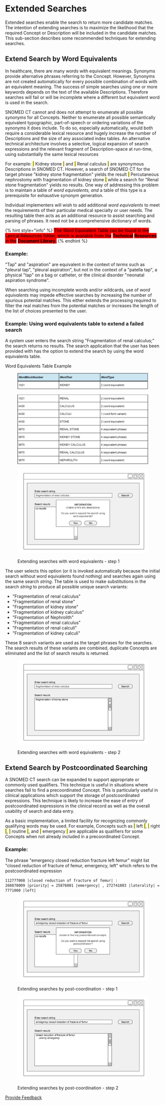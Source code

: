 # Extended Searches

Extended searches enable the search to return more candidate matches. The intention of extending searches is to maximize the likelihood that the required Concept or Description will be included in the candidate matches. This sub-section describes some recommended techniques for extending searches.

## Extend Search by Word Equivalents

In healthcare, there are many words with equivalent meanings. Synonyms provide alternative phrases referring to the Concept. However, Synonyms are not created automatically for every possible combination of words with an equivalent meaning. The success of simple searches using one or more keywords depends on the text of the available Descriptions. Therefore searches will fail or will be incomplete where a different but equivalent word is used in the search.

SNOMED CT cannot and does not attempt to enumerate all possible _synonyms_ for all Concepts. Neither to enumerate all possible semantically equivalent typographic, part-of-speech or ordering variations of the synonyms it does include. To do so, especially automatically, would both require a considerable lexical resource and hugely increase the number of Descriptions and the size of any associated index tables. An alternative technical architecture involves a selective, logical expansion of search expressions and the relevant fragment of Description-space at run-time, using substantially the same lexical resources

For example: <mark style="color:blue;">|</mark> Kidney stone <mark style="color:blue;">|</mark> and <mark style="color:blue;">|</mark> Renal calculus <mark style="color:blue;">|</mark> are synonymous Descriptions in SNOMED CT. However, a search of SNOMED CT for the target phrase "kidney stone fragmentation" yields the result <mark style="color:blue;">|</mark> Percutaneous nephrostomy with fragmentation of kidney stone <mark style="color:blue;">|</mark> while a search for "Renal stone fragmentation" yields no results. One way of addressing this problem is to maintain a table of _word equivalents, and_ a table of this type is a prerequisite for exhaustive synonym generation.&#x20;

&#x20;Individual implementers will wish to add additional _word equivalents_ to meet the requirements of their particular medical specialty or user needs. The resulting table then acts as an additional resource to assist searching and parsing of phrases. It need not be a comprehensive dictionary of words.

{% hint style="info" %}
<mark style="background-color:red;">The Word Equivalent Table can be found in the Lexical Resources folder, which is available from the</mark> <mark style="background-color:red;"></mark><mark style="background-color:red;">**Technical**</mark> <mark style="background-color:red;">**Resources**</mark> <mark style="background-color:red;"></mark><mark style="background-color:red;">in the</mark> <mark style="background-color:red;"></mark><mark style="background-color:red;">**Document Library**</mark><mark style="background-color:red;">.</mark>
{% endhint %}

### Example:

"Tap" and "aspiration" are equivalent in the context of _terms_ such as "pleural tap", "pleural aspiration", but not in the context of a "patella tap", a physical "tap" on a bag or catheter, or the clinical disorder "neonatal aspiration syndrome".

When searching using incomplete words and/or wildcards, use of _word equivalents_ may impede effective searches by increasing the number of spurious potential matches. This either extends the processing required to filter the real matches from the potential matches or increases the length of the list of choices presented to the user.

### Example: Using word equivalents table to extend a failed search

A system user enters the search string "Fragmentation of renal calculus;" the search returns no results. The search application that the user has been provided with has the option to extend the search by using the word equivalents table.

Word Equivalents Table Example

<figure><img src="../images/33490616.png" alt=""><figcaption></figcaption></figure>

<figure><img src="../images/33490617.png" alt=""><figcaption></figcaption></figure>

<figure><img src="../images/52171324.png" alt=""><figcaption><p>Extending searches with word equivalents - step 1</p></figcaption></figure>

The user selects this option (or it is invoked automatically because the initial search without word equivalents found nothing) and searches again using the same search _string_. The table is used to make substitutions in the search _string_ to produce all possible unique search variants:

* "Fragmentation of renal calculus"
* "Fragmentation of renal stone"
* "Fragmentation of kidney stone"
* "Fragmentation of kidney calculus"
* "Fragmentation of Nephrolith"
* "Fragmentation of renal calculus"
* "Fragmentation of renal calculi"
* "Fragmentation of kidney calculi"

These 8 search variants are used as the target phrases for the searches. The search results of these variants are combined, duplicate Concepts are eliminated and the list of search results is returned.

<figure><img src="../images/52171323.png" alt=""><figcaption><p>Extending searches with word equivalents - step 2</p></figcaption></figure>

## Extend Search by Postcoordinated Searching

A SNOMED CT search can be expanded to support appropriate or commonly used qualifiers. This technique is useful in situations where searches fail to find a precoordinated Concept. This is particularly useful in clinical applications which support the storage of postcoordinated expressions. This technique is likely to increase the ease of entry of postcoordinated expressions in the clinical record as well as the overall usability of search and data entry.

As a basic implementation, a limited facility for recognizing commonly qualifying words may be used. For example, Concepts such as <mark style="color:blue;">|</mark> left <mark style="color:blue;">|</mark>, <mark style="color:blue;">|</mark> right <mark style="color:blue;">|</mark>, <mark style="color:blue;">|</mark> routine <mark style="color:blue;">|</mark>, and <mark style="color:blue;">|</mark> emergency <mark style="color:blue;">|</mark> are applicable as qualifiers for some Concepts when not already included in a precoordinated Concept.

### Example:

The phrase "emergency closed reduction fracture left femur" might list "closed reduction of fracture of femur, emergency, left" which refers to the postcoordinated expression

```
112777008 |closed reduction of fracture of femur| : 
260870009 |priority| = 25876001 |emergency| , 272741003 |laterality| = 7771000 |left|
```

<figure><img src="../images/52171326.png" alt=""><figcaption><p>Extending searches by post-coordination - step 1</p></figcaption></figure>

<figure><img src="../images/52171327.png" alt=""><figcaption><p>Extending searches by post-coordination - step 2</p></figcaption></figure>






<a href="https://docs.google.com/forms/d/e/1FAIpQLScTmbZIf0UEQwYDkY27EEWBkaiYkHSbR0_9DmFrMLXoQLyL7Q/viewform?usp=pp_url&entry.1767247133=Search+And+Data+Entry+Guide&entry.670899847=Extended%20Searches" class="button primary">Provide Feedback</a>
